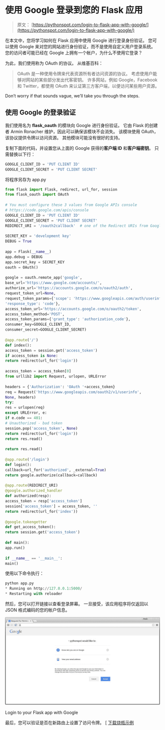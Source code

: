 # 使用 Google 登录到您的 Flask 应用

> 原文： [https://pythonspot.com/login-to-flask-app-with-google/](https://pythonspot.com/login-to-flask-app-with-google/)

在本文中，您将学习如何在 Flask 应用中使用 Google 进行登录身份验证。 您可以使用 Google 来对您的网站进行身份验证，而不是使用自定义用户登录系统。 您的访问者可能已经在 Google 上拥有一个帐户，为什么不使用它登录？

为此，我们使用称为 OAuth 的协议。 从维基百科：

> OAuth 是一种使用令牌来代表资源所有者访问资源的协议。 考虑使用户能够对网站的某些部分发出代客密钥。 许多网站，例如 Google，Facebook 和 Twitter，都使用 OAuth 来认证第三方客户端，以便访问某些用户资源。

Don’t worry if that sounds vague, we’ll take you through the steps.

## 使用 Google 的登录验证

我们使用名为 **flask_oauth** 的模块向 Google 进行身份验证。 它由 Flask 的创建者 Armin Ronacher 维护，因此可以确保该模块不会消失。 该模块使用 OAuth，该协议提供令牌以访问资源。 其他模块可能没有很好的支持。

复制下面的代码，并设置您从上面的 Google 获得的**客户端 ID** 和**客户端密钥**。 只需替换以下行：

```py
GOOGLE_CLIENT_ID = 'PUT CLIENT ID'
GOOGLE_CLIENT_SECRET = 'PUT CLIENT SECRET'

```

将程序另存为 app.py

```py
from flask import Flask, redirect, url_for, session
from flask_oauth import OAuth

# You must configure these 3 values from Google APIs console
# https://code.google.com/apis/console
GOOGLE_CLIENT_ID = 'PUT CLIENT ID'
GOOGLE_CLIENT_SECRET = 'PUT CLIENT SECRET'
REDIRECT_URI = '/oauth2callback'  # one of the Redirect URIs from Google APIs console

SECRET_KEY = 'development key'
DEBUG = True

app = Flask(__name__)
app.debug = DEBUG
app.secret_key = SECRET_KEY
oauth = OAuth()

google = oauth.remote_app('google',
base_url='https://www.google.com/accounts/',
authorize_url='https://accounts.google.com/o/oauth2/auth',
request_token_url=None,
request_token_params={'scope': 'https://www.googleapis.com/auth/userinfo.email',
'response_type': 'code'},
access_token_url='https://accounts.google.com/o/oauth2/token',
access_token_method='POST',
access_token_params={'grant_type': 'authorization_code'},
consumer_key=GOOGLE_CLIENT_ID,
consumer_secret=GOOGLE_CLIENT_SECRET)

@app.route('/')
def index():
access_token = session.get('access_token')
if access_token is None:
return redirect(url_for('login'))

access_token = access_token[0]
from urllib2 import Request, urlopen, URLError

headers = {'Authorization': 'OAuth '+access_token}
req = Request('https://www.googleapis.com/oauth2/v1/userinfo',
None, headers)
try:
res = urlopen(req)
except URLError, e:
if e.code == 401:
# Unauthorized - bad token
session.pop('access_token', None)
return redirect(url_for('login'))
return res.read()

return res.read()

@app.route('/login')
def login():
callback=url_for('authorized', _external=True)
return google.authorize(callback=callback)

@app.route(REDIRECT_URI)
@google.authorized_handler
def authorized(resp):
access_token = resp['access_token']
session['access_token'] = access_token, ''
return redirect(url_for('index'))

@google.tokengetter
def get_access_token():
return session.get('access_token')

def main():
app.run()

if __name__ == '__main__':
main()

```

使用以下命令执行：

```py
python app.py
* Running on http://127.0.0.1:5000/
* Restarting with reloader

```

然后，您可以打开链接以查看登录屏幕。 一旦接受，该应用程序将仅返回以 JSON 格式编码的您的帐户信息。

![google_oauth_login_python](img/da268e0c364d3bc6fcbf891258c7d557.jpg)

Login to your Flask app with Google

最后，您可以验证是否在新路由上设置了访问令牌。
[
[下载烧瓶示例](https://pythonspot.com/en/download-flask-examples/)